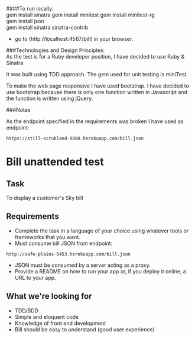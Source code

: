 
####To run locally:  
gem install sinatra
gem install minitest
gem install minitest-rg  
gem install json         
gem install sinatra sinatra-contrib
- go to (http://localhost:4567/bill) in your browser.  

###Technologies and Design Principles:   
As the test is for a Ruby developer position, I have decided to use Ruby & Sinatra 

It was built using TDD approach. The gem used for unit testing is miniTest.  

To make the web page responsive I have used bootstrap.
I have decided to use bootstrap because there is only one function written in Javascript and the function is written using jQuery. 

###Notes

As the endpoint specified in the requirements was broken I have used as endpoint:
```
https://still-scrubland-9880.herokuapp.com/bill.json
```

# Bill unattended test

## Task

To display a customer's Sky bill

## Requirements

* Complete the task in a language of your choice using whatever tools or frameworks that you want.
* Must consume bill JSON from endpoint: 
```
http://safe-plains-5453.herokuapp.com/bill.json
```
* JSON must be consumed by a server acting as a proxy.
* Provide a README on how to run your app or, if you deploy it online, a URL to your app. 

## What we're looking for

* TDD/BDD
* Simple and eloquent code
* Knowledge of front end development
* Bill should be easy to understand (good user experience)